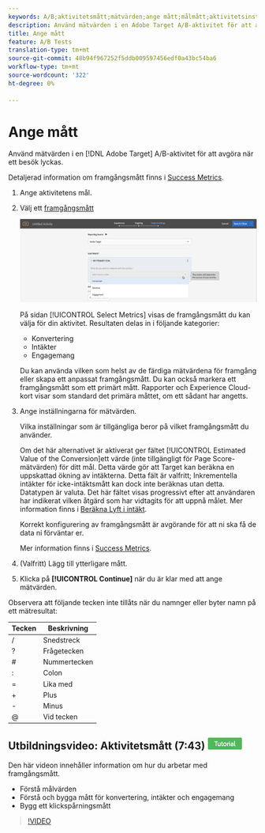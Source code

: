 ```yaml
---
keywords: A/B;aktivitetsmått;mätvärden;ange mått;målmått;aktivitetsinställningar;framgångsmått;konvertering;intäkt;engagemang
description: Använd mätvärden i en Adobe Target A/B-aktivitet för att avgöra när ett besök är lyckat.
title: Ange mått
feature: A/B Tests
translation-type: tm+mt
source-git-commit: 48b94f967252f5ddb009597456edf0a43bc54ba6
workflow-type: tm+mt
source-wordcount: '322'
ht-degree: 0%

---
```



# Ange mått

Använd mätvärden i en [!DNL Adobe Target] A/B-aktivitet för att avgöra när ett besök lyckas.

Detaljerad information om framgångsmått finns i [Success Metrics](/help/c-activities/r-success-metrics/success-metrics.md#reference_D011575C85DA48E989A244593D9B9924).

1. Ange aktivitetens mål.
1. Välj ett [framgångsmått](/help/c-activities/r-success-metrics/success-metrics.md#reference_D011575C85DA48E989A244593D9B9924)

   ![Välj framgångsmått](/help/c-activities/t-test-ab/t-test-create-ab/assets/ab_metrics-new.png)

   På sidan [!UICONTROL Select Metrics] visas de framgångsmått du kan välja för din aktivitet. Resultaten delas in i följande kategorier:

   * Konvertering
   * Intäkter
   * Engagemang

   Du kan använda vilken som helst av de färdiga mätvärdena för framgång eller skapa ett anpassat framgångsmått. Du kan också markera ett framgångsmått som ett primärt mått. Rapporter och Experience Cloud-kort visar som standard det primära måttet, om ett sådant har angetts.
1. Ange inställningarna för mätvärden.

   Vilka inställningar som är tillgängliga beror på vilket framgångsmått du använder.

   Om det här alternativet är aktiverat ger fältet [!UICONTROL Estimated Value of the Conversion]ett värde (inte tillgängligt för Page Score-mätvärden) för ditt mål. Detta värde gör att Target kan beräkna en uppskattad ökning av intäkterna. Detta fält är valfritt; Inkrementella intäkter för icke-intäktsmått kan dock inte beräknas utan detta. Datatypen är valuta. Det här fältet visas progressivt efter att användaren har indikerat vilken åtgärd som har vidtagits för att uppnå målet. Mer information finns i [Beräkna Lyft i intäkt](/help/administrating-target/r-target-account-preferences/estimating-lift-in-revenue.md).

   Korrekt konfigurering av framgångsmått är avgörande för att ni ska få de data ni förväntar er.

   Mer information finns i [Success Metrics](/help/c-activities/r-success-metrics/success-metrics.md#reference_D011575C85DA48E989A244593D9B9924).
1. (Valfritt) Lägg till ytterligare mått.
1. Klicka på **[!UICONTROL Continue]** när du är klar med att ange mätvärden.

Observera att följande tecken inte tillåts när du namnger eller byter namn på ett mätresultat:

| Tecken | Beskrivning |
|--- |--- |
| / | Snedstreck |
| ? | Frågetecken |
| # | Nummertecken |
| : | Colon |
| = | Lika med |
| + | Plus |
| - | Minus |
| @ | Vid tecken |

## Utbildningsvideo: Aktivitetsmått (7:43) ![Tutorial badge](/help/assets/tutorial.png)

Den här videon innehåller information om hur du arbetar med framgångsmått.

* Förstå målvärden
* Förstå och bygga mått för konvertering, intäkter och engagemang
* Bygg ett klickspårningsmått

>[!VIDEO](https://video.tv.adobe.com/v/17380)
